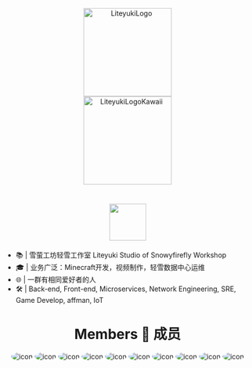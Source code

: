 
<div align="center">
  <img src="https://cdn.liteyuki.icu/static/img/liteyuki_icon_640.png" width="180" height="180" alt="LiteyukiLogo">
  <br>
  <img src="https://cdn.liteyuki.icu/static/svg/lylogo-full.svg" height="180" alt="LiteyukiLogoKawaii">
  <h1><img src="https://readme-typing-svg.herokuapp.com?font=&pause=1000&color=445d69&random=false&width=435&lines=Hi%2C+This+is+LiteyukiStudio" height="75px"/></h1>
</div>

- 📚 | 雪萤工坊轻雪工作室 Liteyuki Studio of Snowyfirefly Workshop
- 🎓 | 业务广泛：Minecraft开发，视频制作，轻雪数据中心运维
- 🌐 | 一群有相同爱好者的人
- 🛠️ | Back-end, Front-end, Microservices, Network Engineering, SRE, Game Develop, affman, IoT

<div align="center">
  <h1>Members 👤 成员</h1>
  <p align="center">
    <img src="https://github.com/snowykami.png" alt="icon" style="border-radius: 50%;">
    <img src="https://github.com/Asankilp.png" alt="icon" style="border-radius: 50%;">
    <img src="https://github.com/EillesWan.png" alt="icon" style="border-radius: 50%;">
    <img src="https://github.com/ElapsingDreams.png" alt="icon" style="border-radius: 50%;">
    <img src="https://github.com/HornCopper.png" alt="icon" style="border-radius: 50%;">
    <img src="https://github.com/LuoChenXil.png" alt="icon" style="border-radius: 50%;">
    <img src="https://github.com/Miracle200606.png" alt="icon" style="border-radius: 50%;">
    <img src="https://github.com/MoeSnowyFox.png" alt="icon" style="border-radius: 50%;">
    <img src="https://github.com/Nanaloveyuki.png" alt="icon" style="border-radius: 50%;">
    <img src="https://github.com/yuhan2680.png" alt="icon" style="border-radius: 50%;">
  </p>
</div>
